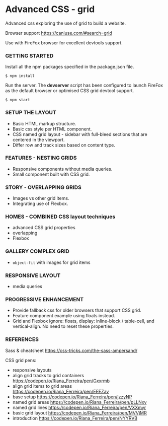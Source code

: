 # Advanced CSS - grid

Advanced css exploring the use of grid to build a website.

Browser support https://caniuse.com/#search=grid

Use with FireFox browser for excellent devtools support.

### GETTING STARTED

Install all the npm packages specified in the package.json file.
```
$ npm install
```

Run the server.
The **devserver** script has been configured to launch FireFox as the default browser or optimised CSS grid devtool support.
```
$ npm start
```

### SETUP THE LAYOUT
* Basic HTML markup structure.
* Basic css style per HTML component.
* CSS named grid layout - sidebar with full-bleed sections that are centered in the viewport.
* Differ row and track sizes based on content type.

### FEATURES - NESTING GRIDS
* Responsive components without media queries.
* Small component built with CSS grid.

### STORY - OVERLAPPING GRIDS
* Images vs other grid items.
* Integrating use of Flexbox.

### HOMES - COMBINED CSS layout techniques
* advanced CSS grid properties
* overlapping
* Flexbox

### GALLERY COMPLEX GRID
* `object-fit` with images for grid items

### RESPONSIVE LAYOUT
* media queries

### PROGRESSIVE ENHANCEMENT
* Provide fallback css for older browsers that support CSS grid.
* Feature component example using floats instead.
* Grid and Flexbox ignore: floats, display: inline-block / table-cell, and vertical-align. No need to reset these properties.

### REFERENCES
Sass & cheatsheet https://css-tricks.com/the-sass-ampersand/

CSS grid pens:
* responsive layouts
* align grid tracks to grid containers https://codepen.io/Riana_Ferreira/pen/Gxxrmb
* align grid items to grid areas https://codepen.io/Riana_Ferreira/pen/EEEZav
* base setup https://codepen.io/Riana_Ferreira/pen/jzzyNP
* named grid areas https://codepen.io/Riana_Ferreira/pen/pLLNxv
* named grid lines https://codepen.io/Riana_Ferreira/pen/VXXmyr
* basic grid layout https://codepen.io/Riana_Ferreira/pen/MVVjMR
* introduction https://codepen.io/Riana_Ferreira/pen/NYYRVB

